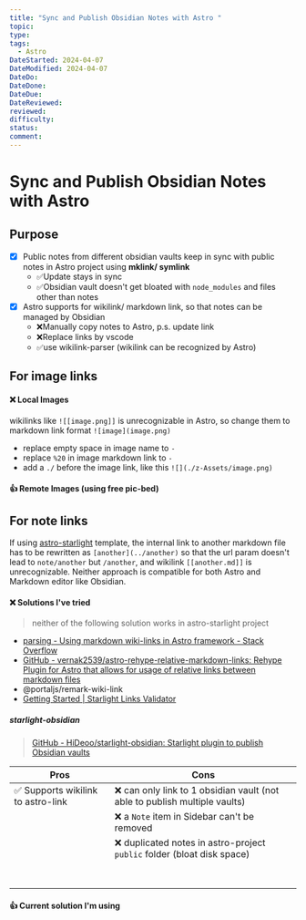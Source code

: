 ```yaml
---
title: "Sync and Publish Obsidian Notes with Astro "
topic: 
type: 
tags:
  - Astro
DateStarted: 2024-04-07
DateModified: 2024-04-07
DateDo: 
DateDone: 
DateDue: 
DateReviewed: 
reviewed: 
difficulty: 
status: 
comment:
---
```

# Sync and Publish Obsidian Notes with Astro 
## Purpose
- [x] Public notes from different obsidian vaults keep in sync with public notes in Astro project using **mklink/ symlink** 
	- ✅Update stays in sync 
	- ✅Obsidian vault doesn't get bloated with `node_modules` and files other than notes
- [x] Astro supports for wikilink/ markdown link, so that notes can be managed by Obsidian 
	- ❌Manually copy notes to Astro, p.s. update link  
	- ❌Replace links by vscode 
	- ✅use wikilink-parser (wikilink can be recognized by Astro)
## For image links 
#### ❌ Local Images
wikilinks like `![[image.png]]` is unrecognizable in Astro, so change them to markdown link format `![image](image.png)` 
- replace empty space in image name to `-`
- replace `%20` in image markdown link to `-`
- add a `./` before the image link, like this `![](./z-Assets/image.png)`
#### 👍 Remote Images (using free pic-bed)

## For note links  
If using [astro-starlight](https://starlight.astro.build/getting-started/) template, the internal link to another markdown file has to be rewritten as `[another](../another)` so that the url param doesn't lead to `note/another` but `/another`, and wikilink `[[another.md]]` is unrecognizable. Neither approach is compatible for both Astro and Markdown editor like Obsidian.
#### ❌ Solutions I've tried
> neither of the following solution works in astro-starlight project

- [parsing - Using markdown wiki-links in Astro framework - Stack Overflow](https://stackoverflow.com/questions/76163067/using-markdown-wiki-links-in-astro-framework)
- [GitHub - vernak2539/astro-rehype-relative-markdown-links: Rehype Plugin for Astro that allows for usage of relative links between markdown files](https://github.com/vernak2539/astro-rehype-relative-markdown-links)
- @portaljs/remark-wiki-link
- [Getting Started | Starlight Links Validator](https://starlight-links-validator.vercel.app/getting-started/)

##### starlight-obsidian
>[GitHub - HiDeoo/starlight-obsidian: Starlight plugin to publish Obsidian vaults](https://github.com/HiDeoo/starlight-obsidian)

| Pros                              | Cons                                                                      |
| --------------------------------- | ------------------------------------------------------------------------- |
| ✅ Supports wikilink to astro-link | ❌ can only link to 1 obsidian vault (not able to publish multiple vaults) |
|                                   | ❌ a `Note` item in Sidebar can't be removed                               |
|                                   | ❌ duplicated notes in astro-project `public` folder (bloat disk space)    |
|                                   | <br><br>                                                                  |

#### 👍 Current solution I'm using